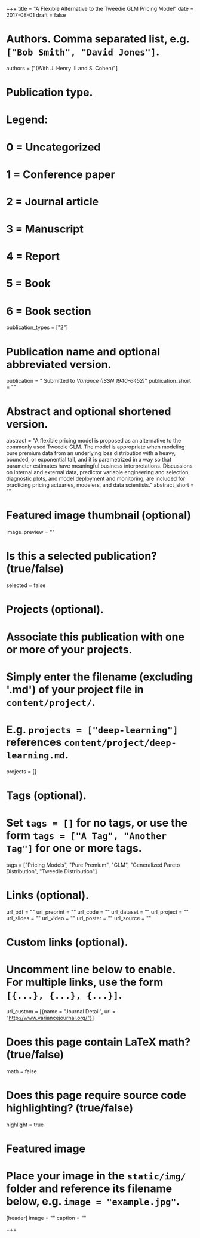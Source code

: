 +++
title = "A Flexible Alternative to the Tweedie GLM Pricing Model"
date = 2017-08-01
draft = false

# Authors. Comma separated list, e.g. `["Bob Smith", "David Jones"]`.
authors = ["(With J. Henry III and S. Cohen)"]

# Publication type.
# Legend:
# 0 = Uncategorized
# 1 = Conference paper
# 2 = Journal article
# 3 = Manuscript
# 4 = Report
# 5 = Book
# 6 = Book section
publication_types = ["2"]

# Publication name and optional abbreviated version.
publication = " Submitted to *Variance (ISSN 1940-6452)*"
publication_short = ""

# Abstract and optional shortened version.
abstract = "A flexible pricing model is proposed as an alternative to the commonly used Tweedie GLM. The model is appropriate when modeling pure premium data from an underlying loss distribution with a heavy, bounded, or exponential tail, and it is parametrized in a way so that parameter estimates have meaningful business interpretations. Discussions on internal and external data, predictor variable engineering and selection, diagnostic plots, and model deployment and monitoring, are included for practicing pricing actuaries, modelers, and data scientists."
abstract_short = ""

# Featured image thumbnail (optional)
image_preview = ""

# Is this a selected publication? (true/false)
selected = false

# Projects (optional).
#   Associate this publication with one or more of your projects.
#   Simply enter the filename (excluding '.md') of your project file in `content/project/`.
#   E.g. `projects = ["deep-learning"]` references `content/project/deep-learning.md`.
projects = []

# Tags (optional).
#   Set `tags = []` for no tags, or use the form `tags = ["A Tag", "Another Tag"]` for one or more tags.
tags = ["Pricing Models", "Pure Premium", "GLM", "Generalized Pareto Distribution", "Tweedie Distribution"]

# Links (optional).
url_pdf = ""
url_preprint = ""
url_code = ""
url_dataset = ""
url_project = ""
url_slides = ""
url_video = ""
url_poster = ""
url_source = ""

# Custom links (optional).
#   Uncomment line below to enable. For multiple links, use the form `[{...}, {...}, {...}]`.
url_custom = [{name = "Journal Detail", url = "http://www.variancejournal.org/"}]

# Does this page contain LaTeX math? (true/false)
math = false

# Does this page require source code highlighting? (true/false)
highlight = true

# Featured image
# Place your image in the `static/img/` folder and reference its filename below, e.g. `image = "example.jpg"`.
[header]
image = ""
caption = ""

+++



